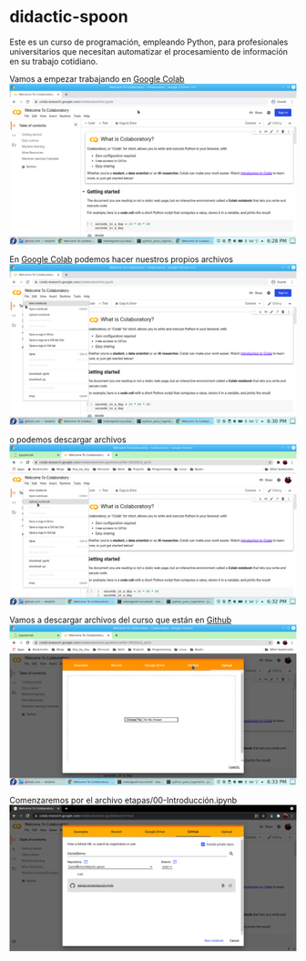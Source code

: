 # didactic-spoon

Este es un curso de programación, empleando Python, para profesionales universitarios que
necesitan automatizar el procesamiento de información en su trabajo cotidiano.

Vamos a empezar trabajando en [Google Colab](https://colab.research.google.com/)
![Google Colab](./imagenes/alpha.png)

En [Google Colab](https://colab.research.google.com/) podemos hacer nuestros propios archivos
![Cuaderno nuevo](./imagenes/bravo.png)

o podemos descargar archivos 
![Google Colab](./imagenes/charlie.png)

Vamos a descargar archivos del curso que están en [Github](https://github.com/DanielBerns/didactic-spoon)
![Cuaderno nuevo](./imagenes/delta.png)

Comenzaremos por el archivo etapas/00-Introducción.ipynb
![Google Colab](./imagenes/echo.png)
